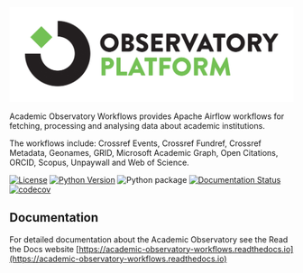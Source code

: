 ![Academic Observatory Workflows](https://raw.githubusercontent.com/The-Academic-Observatory/academic-observatory-workflows/develop/logo.jpg)

Academic Observatory Workflows provides Apache Airflow workflows for fetching, processing and analysing 
data about academic institutions.

The workflows include: Crossref Events, Crossref Fundref, Crossref Metadata, Geonames, GRID, Microsoft Academic
Graph, Open Citations, ORCID, Scopus, Unpaywall and Web of Science.

[![License](https://img.shields.io/badge/License-Apache%202.0-blue.svg)](https://opensource.org/licenses/Apache-2.0)
[![Python Version](https://img.shields.io/badge/python-3.8-blue)](https://img.shields.io/badge/python-3.8-blue)
![Python package](https://github.com/The-Academic-Observatory/academic-observatory-workflows/workflows/Python%20package/badge.svg)
[![Documentation Status](https://readthedocs.org/projects/academic-observatory-workflows/badge/?version=latest)](https://academic-observatory-workflows.readthedocs.io/en/latest/?badge=latest)
[![codecov](https://codecov.io/gh/The-Academic-Observatory/academic-observatory-workflows/branch/develop/graph/badge.svg)](https://codecov.io/gh/The-Academic-Observatory/academic-observatory-workflows)

## Documentation
For detailed documentation about the Academic Observatory see the Read the Docs website [https://academic-observatory-workflows.readthedocs.io](https://academic-observatory-workflows.readthedocs.io)